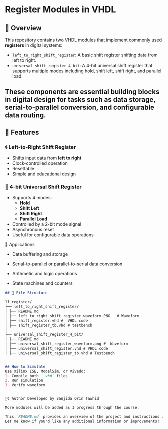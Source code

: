 # Register Modules in VHDL

## 📘 Overview

This repository contains two VHDL modules that implement commonly used **registers** in digital systems:

- `left_to_right_shift_register`: A basic shift register shifting data from left to right.
- `universal_shift_register_4_bit`: A 4-bit universal shift register that supports multiple modes including hold, shift left, shift right, and parallel load.

These components are essential building blocks in digital design for tasks such as data storage, serial-to-parallel conversion, and configurable data routing.
---
## 🔧 Features

### 🌀 Left-to-Right Shift Register
- Shifts input data from **left to right**
- Clock-controlled operation
- Resettable
- Simple and educational design

### 🔁 4-bit Universal Shift Register
- Supports 4 modes:
  - **Hold**
  - **Shift Left**
  - **Shift Right**
  - **Parallel Load**
- Controlled by a 2-bit mode signal
- Asynchronous reset
- Useful for configurable data operations

🧠 Applications
  - Data buffering and storage

  - Serial-to-parallel or parallel-to-serial data conversion

  - Arithmetic and logic operations

  - State machines and counters



```markdown
## 📁 File Structure

11_register/
├── left_to_right_shift_register/
│ ├── README.md
│ ├── left_to_right_shift_register_waveform.PNG   # Waveform
│ ├── shift_register.vhd #  VHDL code
│ ├── shift_register_tb.vhd # testbench
│
├── universal_shift_register_4_bit/
│ ├── README.md
│ ├── universal_shift_register_waveform.png #  Waveform
│ ├── universal_shift_register.vhd # VHDL code
│ ├── universal_shift_register_tb.vhd # Testbench


## How to Simulate
Use Xilinx ISE, ModelSim, or Vivado:
1. Compile both `.vhd` files
2. Run simulation
3. Verify waveform


🙋‍♀️ Author Developed by Sanjida Orin Tawhid

More modules will be added as I progress through the course.

This `README.md` provides an overview of the project and instructions on how to simulate the VHDL code. 
Let me know if you'd like any additional information or improvements!
